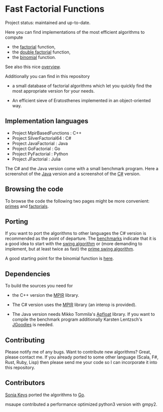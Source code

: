 Fast Factorial Functions
========================

Project status: maintained and up-to-date.

Here you can find implementations of the most efficient algorithms to compute

* the [factorial](http://en.wikipedia.org/wiki/Factorial) function,
* the [double factorial](http://en.wikipedia.org/wiki/Double_factorial#Double_factorial) function,
* the [binomial](http://en.wikipedia.org/wiki/Binomial) function.

See also this nice [overview](http://functions.wolfram.com/GammaBetaErf/Factorial2/introductions/FactorialBinomials/ShowAll.html).

Additionally you can find in this repository

* a small database of factorial algorithms which let you
  quickly find the most appropriate version for your needs.

* An efficient sieve of Eratosthenes implemented in an object-oriented way.


Implementation languages
------------------------

* Project MpirBasedFunctions : C++
* Project SilverFactorial64 : C#
* Project JavaFactorial : Java
* Project GoFactorial : Go
* Project PyFactorial : Python
* Project JFactorial : Julia

The C# and the Java version come with a small benchmark program.
Here a screenshot of the [Java](http://www.luschny.de/math/factorial/JavaFactorialBench.png) version
and a screenshot of the [C#](http://www.luschny.de/math/factorial/FastFactorial64.JPG) version.


Browsing the code
-----------------

To browse the code the following two pages might be more convenient: [primes](http://www.luschny.de/math/primes/PrimeSieveForJavaAndCsharp.html) and [factorials](http://www.luschny.de/math/factorial/index.html).


Porting
-------

If you want to port the algorithms to other languages the C# version is recommended as the point of departure.
The [benchmarks](http://www.luschny.de/math/factorial/Benchmark.html) indicate that it is a good idea to start with the [swing algorithm](http://www.luschny.de/math/factorial/csharp/FactorialSwing.cs.html)
or (more demanding to implement, but at least twice as fast) the [prime swing algorithm](http://www.luschny.de/math/factorial/csharp/FactorialPrimeSwing.cs.html).

A good starting point for the binomial function is [here](http://www.luschny.de/math/factorial/FastBinomialFunction.html).


Dependencies
------------

To build the sources you need for

* the C++ version the [MPIR](http://www.mpir.org) library.

* The C# version uses the [MPIR](http://www.mpir.org) library (an interop is provided).

* The Java version needs Mikko Tommila's [Apfloat](http://www.apfloat.org/apfloat_java)
library. If you want to compile the benchmark program additionally Karsten
Lentzsch's [JGoodies](http://www.jgoodies.com/downloads/libraries.html) is needed.


Contributing
------------

Please notify me of any bugs. Want to contribute new algorithms? Great, please contact me.
If you already ported to some other language (Scala, F#, Rust, Ruby, Lisp) then please send 
me your code so I can incorporate it into this repository.


Contributors
---------------

[Sonia Keys](http://soniacodes.wordpress.com) ported the algorithms to [Go](http://golang.org/).

msaupe contributed a performance optimized python3 version with gmpy2.
